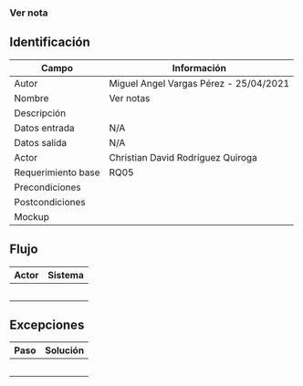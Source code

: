 ### Ver nota
## Identificación 

| Campo | Información |
|-------|-------|
| Autor | Miguel Angel Vargas Pérez - 25/04/2021 |
| Nombre | Ver notas |
| Descripción |   |
| Datos entrada | N/A |
| Datos salida | N/A |
| Actor | Christian David Rodríguez Quiroga |
| Requerimiento base | RQ05 |
| Precondiciones |  |
| Postcondiciones |  |
| Mockup |  |

## Flujo
| Actor | Sistema |
|-------|-------|
|  |  |
|  |  |
|  |  |
|  |  |
|  |  |


## Excepciones
| Paso | Solución |
|-------|-------|
|  |  |
|  |  |
|  |  |
|  |  |
|  |  |